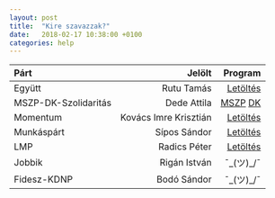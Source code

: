 ```yaml
---
layout: post
title:  "Kire szavazzak?"
date:   2018-02-17 10:38:00 +0100
categories: help
---
```


|Párt                       |Jelölt                       |Program                       |
|:--------------------------|----------------------------:|-----------------------------:|
|Együtt                     |Rutu Tamás                   |[Letöltés](https://program.egyuttpart.hu/assets/download/egyutt_program_2018.pdf) |
|MSZP-DK-Szolidaritás       |Dede Attila                  |[MSZP](http://mszp.hu/page/download?ct=doc&cid=218&dt=atch&did=478) [DK](http://www.dkp.hu/DK_valasztasi_programja.pdf)           |
|Momentum                   |Kovács Imre Krisztián        |[Letöltés](https://program.momentum.hu/static/pdfs/momentum-program-2018.pdf)            |
|Munkáspárt                 |Sípos Sándor            |[Letöltés](https://munkaspart.hu/images/tartalom/szorolapok/2018_program/magyar_munkaspart_program.pdf)            |
|LMP                        |Radics Péter                 |[Letöltés](http://lehetmas.hu/wp-content/uploads/2017/12/LMP_)            |
|Jobbik                     |Rigán István                 |¯\_(ツ)_/¯            |
|Fidesz-KDNP                |Bodó Sándor                |¯\_(ツ)_/¯            |
